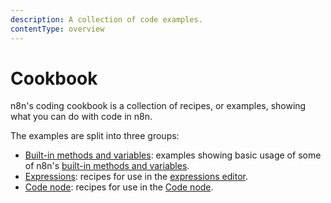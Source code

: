 ```yaml
---
description: A collection of code examples.
contentType: overview
---
```


# Cookbook

n8n's coding cookbook is a collection of recipes, or examples, showing what you can do with code in n8n.

The examples are split into three groups:

* [Built-in methods and variables](/code/cookbook/builtin/): examples showing basic usage of some of n8n's [built-in methods and variables](/code/builtin/).
* [Expressions](/code/cookbook/expressions/): recipes for use in the [expressions editor](/code/expressions/).
* [Code node](/code/cookbook/code-node/): recipes for use in the [Code node](/code/cookbook/code-node/).
